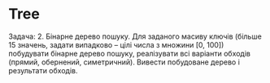 # Tree
Задача: 2. Бінарне дерево пошуку. Для заданого масиву ключів (більше 15 значень, задати випадково – цілі числа з множини [0, 100]) побудувати бінарне дерево пошуку, реалізувати всі варіанти обходів (прямий, обернений, симетричний). Вивести побудоване дерево і результати обходів.
